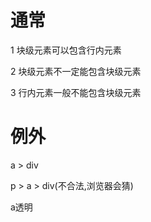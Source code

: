 # 通常

1 块级元素可以包含行内元素

2 块级元素不一定能包含块级元素

3 行内元素一般不能包含块级元素

# 例外

a > div

p > a > div(不合法,浏览器会猜)

a透明
